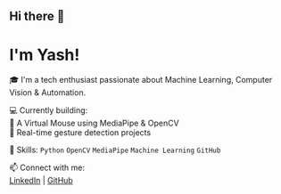 ## Hi there 👋

#  I'm Yash!

🎓 I'm a tech enthusiast passionate about Machine Learning, Computer Vision & Automation.

💻 Currently building:  
🔹 A Virtual Mouse using MediaPipe & OpenCV  
🔹 Real-time gesture detection projects  

📌 Skills: `Python` `OpenCV` `MediaPipe` `Machine Learning` `GitHub`  

📫 Connect with me:  
[LinkedIn](https://www.linkedin.com/in/yash-sharma-22130b29a?utm_source=share&utm_campaign=share_via&utm_content=profile&utm_medium=android_app) | [GitHub](https://github.com/yashmax9)

